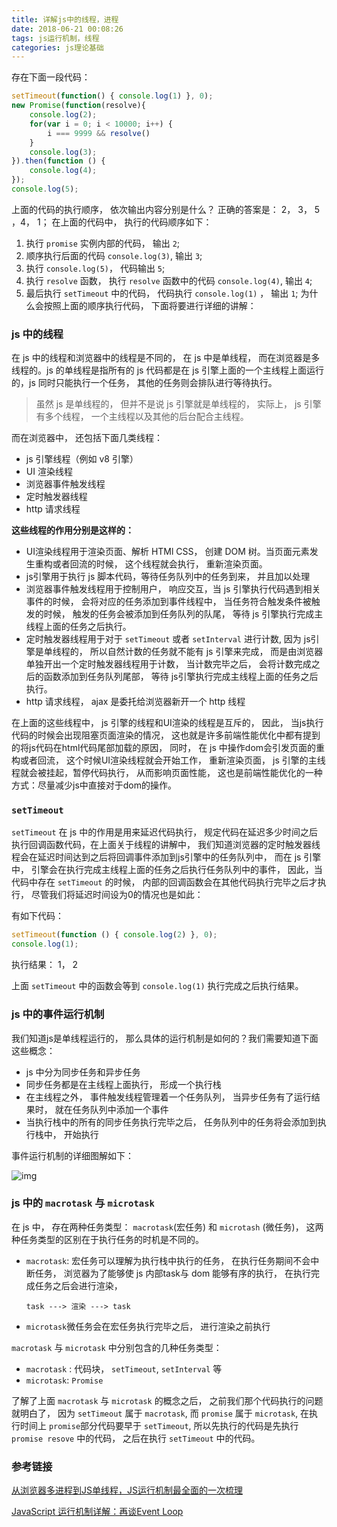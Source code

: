 ```yaml
---
title: 详解js中的线程，进程
date: 2018-06-21 00:08:26
tags: js运行机制，线程
categories: js理论基础
---
```


存在下面一段代码：

```javascript
setTimeout(function() { console.log(1) }, 0);
new Promise(function(resolve){
    console.log(2);
    for(var i = 0; i < 10000; i++) {
        i === 9999 && resolve()
    }
    console.log(3);
}).then(function () {
    console.log(4);
});
console.log(5);
```
上面的代码的执行顺序， 依次输出内容分别是什么？
正确的答案是： 2， 3， 5 ，4， 1；
在上面的代码中， 执行的代码顺序如下：
1. 执行 `promise` 实例内部的代码， 输出 `2`;
2. 顺序执行后面的代码 `console.log(3)`, 输出 `3`;
3. 执行 `console.log(5)`， 代码输出 `5`;
4. 执行 `resolve` 函数， 执行 `resolve` 函数中的代码  `console.log(4)`, 输出 `4`;
5. 最后执行 `setTimeout` 中的代码， 代码执行 `console.log(1)` ， 输出 `1`;
  为什么会按照上面的顺序执行代码， 下面将要进行详细的讲解：  


###  js 中的线程

在 js 中的线程和浏览器中的线程是不同的， 在 js 中是单线程， 而在浏览器是多线程的。js 的单线程是指所有的 js 代码都是在 js 引擎上面的一个主线程上面运行的，js  同时只能执行一个任务， 其他的任务则会排队进行等待执行。
> 虽然 js 是单线程的， 但并不是说 js 引擎就是单线程的， 实际上， js 引擎有多个线程， 一个主线程以及其他的后台配合主线程。    

而在浏览器中， 还包括下面几类线程：
- js 引擎线程（例如 v8 引擎）
- UI 渲染线程
- 浏览器事件触发线程
- 定时触发器线程
- http 请求线程



**这些线程的作用分别是这样的：**
- UI渲染线程用于渲染页面、解析 HTMl CSS， 创建 DOM 树。当页面元素发生重构或者回流的时候， 这个线程就会执行， 重新渲染页面。
- js引擎用于执行 js 脚本代码，等待任务队列中的任务到来， 并且加以处理
- 浏览器事件触发线程用于控制用户， 响应交互，当 js 引擎执行代码遇到相关事件的时候， 会将对应的任务添加到事件线程中， 当任务符合触发条件被触发的时候， 触发的任务会被添加到任务队列的队尾， 等待 js 引擎执行完成主线程上面的任务之后执行。
- 定时触发器线程用于对于 `setTimeout` 或者 `setInterval` 进行计数, 因为 js引擎是单线程的， 所以自然计数的任务就不能有 js 引擎来完成， 而是由浏览器单独开出一个定时触发器线程用于计数， 当计数完毕之后， 会将计数完成之后的函数添加到任务队列尾部， 等待 js引擎执行完成主线程上面的任务之后执行。
- http 请求线程， ajax 是委托给浏览器新开一个 http 线程

在上面的这些线程中， js 引擎的线程和UI渲染的线程是互斥的， 因此， 当js执行代码的时候会出现阻塞页面渲染的情况， 这也就是许多前端性能优化中都有提到的将js代码在html代码尾部加载的原因， 同时， 在 js 中操作dom会引发页面的重构或者回流， 这个时候UI渲染线程就会开始工作， 重新渲染页面， js 引擎的主线程就会被挂起，暂停代码执行， 从而影响页面性能， 这也是前端性能优化的一种方式：尽量减少js中直接对于dom的操作。

### `setTimeout`
`setTimeout` 在 js 中的作用是用来延迟代码执行， 规定代码在延迟多少时间之后执行回调函数代码，在上面关于线程的讲解中， 我们知道浏览器的定时触发器线程会在延迟时间达到之后将回调事件添加到js引擎中的任务队列中， 而在 js 引擎中， 引擎会在执行完成主线程上面的任务之后执行任务队列中的事件， 因此，当代码中存在 `setTimeout` 的时候， 内部的回调函数会在其他代码执行完毕之后才执行，  尽管我们将延迟时间设为0的情况也是如此：

有如下代码：
```javascript
setTimeout(function () { console.log(2) }, 0);
console.log(1);
```
执行结果： 1， 2

上面 `setTimeout` 中的函数会等到 `console.log(1)` 执行完成之后执行结果。

### js 中的事件运行机制

我们知道js是单线程运行的， 那么具体的运行机制是如何的？我们需要知道下面这些概念：

* js 中分为同步任务和异步任务
* 同步任务都是在主线程上面执行， 形成一个执行栈
* 在主线程之外， 事件触发线程管理着一个任务队列， 当异步任务有了运行结果时， 就在任务队列中添加一个事件
* 当执行栈中的所有的同步任务执行完毕之后， 任务队列中的任务将会添加到执行栈中， 开始执行  

事件运行机制的详细图解如下：

![img](https://img.funteas.com/d39f926aa5d3d036a6d5e3bbe5695c45?imageView2/2/w/800)

### js 中的 `macrotask` 与 `microtask`

在 js 中， 存在两种任务类型： `macrotask`(宏任务) 和 `microtash` (微任务)， 这两种任务类型的区别在于执行任务的时机是不同的。

* `macrotask`: 宏任务可以理解为执行栈中执行的任务， 在执行任务期间不会中断任务， 浏览器为了能够使 js 内部task与 dom 能够有序的执行， 在执行完成任务之后会进行渲染，

  ```
  task ---> 渲染 ---> task
  ```

* `microtask`微任务会在宏任务执行完毕之后， 进行渲染之前执行  

`macrotask` 与 `microtask` 中分别包含的几种任务类型：

* `macrotask` : 代码块， `setTimeout`, `setInterval` 等
* `microtask`: `Promise`  

了解了上面 `macrotask` 与 `microtask` 的概念之后， 之前我们那个代码执行的问题就明白了， 因为 `setTimeout` 属于 `macrotask`, 而 `promise` 属于 `microtask`, 在执行时间上 `promise`部分代码要早于 `setTimeout`, 所以先执行的代码是先执行 `promise resove` 中的代码， 之后在执行 `setTimeout` 中的代码。

### 参考链接

[从浏览器多进程到JS单线程，JS运行机制最全面的一次梳理](https://funteas.com/topic/5a64e9482630e6f31583701d)

[JavaScript 运行机制详解：再谈Event Loop](http://www.ruanyifeng.com/blog/2014/10/event-loop.html)